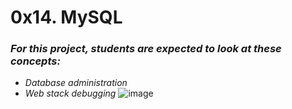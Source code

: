 # 0x14. MySQL
### *For this project, students are expected to look at these concepts:*
+ *Database administration*
+ *Web stack debugging*
![image](https://s3.amazonaws.com/intranet-projects-files/holbertonschool-sysadmin_devops/280/KkrkDHT.png)